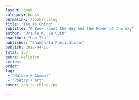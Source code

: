 ```yaml
---
layout: book
category: books
permalink: /books/:slug
title: "Tao Te Ching"
subtitle: "A Book about the Way and the Power of the Way"
author: "Ursula K. Le Guin"
coauthor: "Lao Tzu"
publisher: "Shambhala Publications"
publish: 2012-04-16
total: 137
genre: Religion
series: 
order:
tag:
 - "Nature + Cosmos"
 - "Poetry + Art"
cover: tao-te-ching.jpg

---
```


